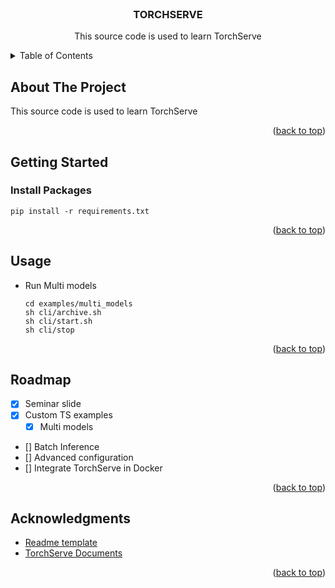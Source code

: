 <div id="top"></div>

<!-- PROJECT LOGO -->
<br />
<div align="center">
  <a href="https://gitlab.com/anti-machinee">

[comment]: <> (    <img src="images/logo.png" alt="Logo" height="80" width="80">)
  </a>

  <h3 align="center">TORCHSERVE</h3>
  
  <p align="center">
      This source code is used to learn TorchServe
      <br />
  </p>
  </div>

<!-- TABLE OF CONTENTS -->
<details>
    <summary>Table of Contents</summary>
    <ol>
        <li>
            <a href="#about-the-project">About The Project</a>
        </li>
        <li>
            <a href="#getting-started">Getting Started</a>
            <ul>
                <li><a href=#install-packages">Install Packages</a></li>
            </ul>
        </li>
        <li><a href="#usage">Usage</a></li>
        <li><a href="#roadmap">Roadmap</a></li>
        <li><a href="#acknowledgments">Acknowledgments</a></li>
    </ol>
</details>

## About The Project
This source code is used to learn TorchServe
<p align="right">(<a href="#top">back to top</a>)</p>

## Getting Started
### Install Packages
```shell
pip install -r requirements.txt
```

<p align="right">(<a href="#top">back to top</a>)</p>

## Usage
* Run Multi models
    ```shell
    cd examples/multi_models
    sh cli/archive.sh
    sh cli/start.sh
    sh cli/stop
    ```
<p align="right">(<a href="#top">back to top</a>)</p>

## Roadmap
- [x] Seminar slide
- [x] Custom TS examples
  - [x] Multi models
- [] Batch Inference
- [] Advanced configuration
- [] Integrate TorchServe in Docker
<p align="right">(<a href="#top">back to top</a>)</p>

## Acknowledgments
* [Readme template](https://github.com/othneildrew/Best-README-Template)
* [TorchServe Documents](https://pytorch.org/serve/)
<p align="right">(<a href="#top">back to top</a>)</p>
